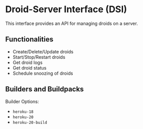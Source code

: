 # Droid-Server Interface (DSI)

This interface provides an API for managing droids on a server.

## Functionalities

- Create/Delete/Update droids
- Start/Stop/Restart droids
- Get droid logs
- Get droid status
- Schedule snoozing of droids


## Builders and Buildpacks

Builder Options:
- `heroku-18`
- `heroku-20`
- `heroku-20-build`
